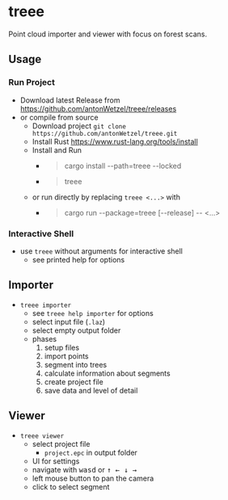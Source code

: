 # treee

Point cloud importer and viewer with focus on forest scans.

## Usage

### Run Project

- Download latest Release from <https://github.com/antonWetzel/treee/releases>
- or compile from source
	- Download project `git clone https://github.com/antonWetzel/treee.git`
	- Install Rust <https://www.rust-lang.org/tools/install>
	- Install and Run 
		- > cargo install --path=treee --locked
		- > treee
	- or run directly by replacing `treee <...>` with
		- > cargo run --package=treee [--release] -- <...>

### Interactive Shell

- use `treee` without arguments for interactive shell
	- see printed help for options

## Importer

- `treee importer`
	- see `treee help importer` for options
	- select input file (`.laz`)
	- select empty output folder
	- phases
		1. setup files
		1. import points
		1. segment into trees
		1. calculate information about segments
		1. create project file
		1. save data and level of detail

## Viewer

- `treee viewer`
	- select project file
		- `project.epc` in output folder
	- UI for settings
	- navigate with <kbd>wasd</kbd> or <kbd>↑ ← ↓ →</kbd>
	- left mouse button to pan the camera
	- click to select segment
